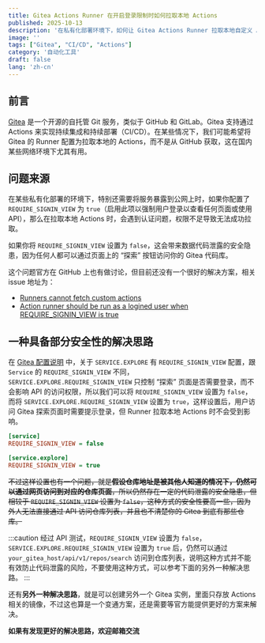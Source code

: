 ```yaml
---
title: Gitea Actions Runner 在开启登录限制时如何拉取本地 Actions
published: 2025-10-13
description: '在私有化部署环境下，如何让 Gitea Actions Runner 拉取本地自定义 Actions，兼顾部分安全性与可用性'
image: ''
tags: ["Gitea", "CI/CD", "Actions"]
category: '自动化工具'
draft: false
lang: 'zh-cn'
---
```


## 前言

[Gitea](https://docs.gitea.com/zh-cn/) 是一个开源的自托管 Git 服务，类似于 GitHub 和 GitLab。Gitea 支持通过 Actions 来实现持续集成和持续部署（CI/CD）。在某些情况下，我们可能希望将 Gitea 的 Runner 配置为拉取本地的 Actions，而不是从 GitHub 获取，这在国内某些网络环境下尤其有用。

## 问题来源

在某些私有化部署的环境下，特别还需要将服务暴露到公网上时，如果你配置了 `REQUIRE_SIGNIN_VIEW` 为 `true`（启用此项以强制用户登录以查看任何页面或使用 API），那么在拉取本地 Actions 时，会遇到认证问题，权限不足导致无法成功拉取。

如果你将 `REQUIRE_SIGNIN_VIEW` 设置为 `false`，这会带来数据代码泄露的安全隐患，因为任何人都可以通过页面上的 “探索” 按钮访问你的 Gitea 代码库。

这个问题官方在 GitHub 上也有做讨论，但目前还没有一个很好的解决方案，相关 issue 地址为：
- [Runners cannot fetch custom actions](https://github.com/go-gitea/gitea/issues/27933)
- [Action runner should be run as a logined user when REQUIRE_SIGNIN_VIEW is true](https://github.com/go-gitea/gitea/issues/28813)


## 一种具备部分安全性的解决思路

在 [Gitea 配置说明](https://docs.gitea.com/zh-cn/administration/config-cheat-sheet#service---explore-serviceexplore) 中，关于 `SERVICE.EXPLORE` 有 `REQUIRE_SIGNIN_VIEW` 配置，跟 `Service` 的 `REQUIRE_SIGNIN_VIEW` 不同，`SERVICE.EXPLORE.REQUIRE_SIGNIN_VIEW` 只控制 “探索” 页面是否需要登录，而不会影响 API 的访问权限，所以我们可以将 `REQUIRE_SIGNIN_VIEW` 设置为 `false`，而将 `SERVICE.EXPLORE.REQUIRE_SIGNIN_VIEW` 设置为 `true`，这样设置后，用户访问 Gitea 探索页面时需要提示登录，但 Runner 拉取本地 Actions 时不会受到影响。

```ini
[service]
REQUIRE_SIGNIN_VIEW = false

[service.explore]
REQUIRE_SIGNIN_VIEW = true
```

~~不过这样设置也有一个问题，就是**假设仓库地址是被其他人知道的情况下，仍然可以通过网页访问到对应的仓库页面**，所以仍然存在一定的代码泄露的安全隐患，但相较于 `REQUIRE_SIGNIN_VIEW` 设置为 `false`，这种方式的安全性要高一些，因为外人无法直接通过 API 访问仓库列表，并且也不清楚你的 Gitea 到底有那些仓库。~~

:::caution
经过 API 测试，`REQUIRE_SIGNIN_VIEW` 设置为 `false`，`SERVICE.EXPLORE.REQUIRE_SIGNIN_VIEW` 设置为 `true` 后，仍然可以通过 `your_gitea_host/api/v1/repos/search` 访问到仓库列表，说明这种方式并不能有效防止代码泄露的风险，不要使用这种方式，可以参考下面的另外一种解决思路。
:::

还有**另外一种解决思路**，就是可以创建另外一个 Gitea 实例，里面只存放 Actions 相关的镜像，不过这也算是一个变通方案，还是需要等官方能提供更好的方案来解决。

**如果有发现更好的解决思路，欢迎邮箱交流**